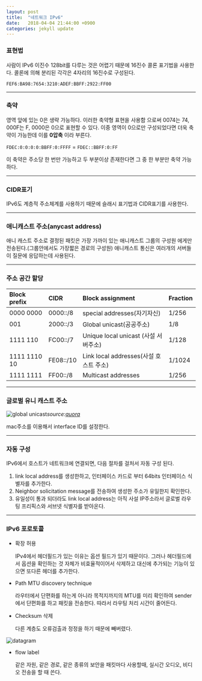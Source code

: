 ```yaml
---
layout: post
title:  "네트워크 IPv6"
date:   2018-04-04 21:44:00 +0900
categories: jekyll update
---
```


### 표현법

사람이 IPv6 이진수 128bit를 다루는 것은 어렵기 때문에 16진수 콜론 표기법을 사용한다. 콜론에 의해 분리된 각각은 4자리의 16진수로 구성된다.

`FEF6:BA98:7654:3210:ADEF:BBFF:2922:FF00`

---

### 축약

영역 앞에 있는 0은 생략 가능하다. 이러한 축약형 표현을 사용함 으로써 0074는 74, 000F는 F, 0000은 0으로 표현할 수 있다. 이중 영역이 0으로만 구성되었다면 더욱 축약이 가능한데 이를 **0압축** 이라 부른다.

`FDEC:0:0:0:0:BBFF:0:FFFF` = `FDEC::BBFF:0:FF`

이 축약은 주소당 한 번만 가능하고 두 부분이상 존재한다면 그 중 한 부분만 축약 가능하다.

---

### CIDR표기

IPv6도 계층적 주소체계를 사용하기 때문에 슬래시 표기법과 CIDR표기를 사용한다.

---

### 애니캐스트 주소(anycast address)

애니 캐스트 주소로 결정된 패킷은 가장 가까이 있는 애니캐스트 그룹의 구성원 에게만 전송된다.(그룹안에서도 가장짧은 경로의 구성원) 애니캐스트 통신은 여러개의 서버들이 질문에 응답하는데 사용된다.

---

### 주소 공간 할당

|Block prefix| CIDR | Block assignment | Fraction|
|:-----------|:-----|:-----------------|:--------|
|0000 0000|0000::/8|special addresses(자기자신)|1/256|
|001|2000::/3|Global unicast(공공주소)|1/8|
|1111 110|FC00::/7|Unique local unicast (사설 서버주소)|1/128|
|1111 1110 10|FE08::/10|Link local addresses(사설 호스트 주소)|1/1024|
|1111 1111|FF00::/8|Multicast addresses|1/256|

---
### 글로벌 유니 캐스트 주소

![global unicast](https://qph.fs.quoracdn.net/main-qimg-2bd26557c421c118a9604ab979650e09)_source:[quora](https://www.quora.com/What-is-the-range-of-global-unicast-address-in-ipv6)_

mac주소를 이용해서 interface ID를 설정한다.

---
### 자동 구성

IPv6에서 호스트가 네트워크에 연결되면, 다음 절차를 걸처서 자동 구성 된다.

1. link local address를 생성한하고, 인터페이스 카드로 부터 64bits 인터페이스 식별자를 추가한다.
2. Neighbor solicitation message를 전송하여 생성한 주소가 유일한지 확인한다.
3. 유일성이 통과 되더라도  link local address는 아직 사설 IP주소라서 글로벌 라우팅 프리픽스와 서브넷 식별자를 받아온다.

---
### IPv6 포로토콜

* 확장 허용

  IPv4에서 헤더필드가 있는 이유는 옵션 필드가 있기 때문이다. 그러나 헤더필드에서 옵션을 확인하는 것 자체가 비효율적이어서 삭제하고 대신에 추가되는 기능이 있으면 또다른 헤더를 추가한다.

* Path MTU discovery technique

  라우터에서 단편화를 하는게 아니라 목적지까지의 MTU를 미리 확인하여 sender에서 단편화를 하고 패킷을 전송한다. 따라서 라우팅 처리 시간이 줄어든다.

* Checksum 삭제

  다른 계층도 오류검출과 정정을 하기 때문에 빼버렸다.

![datagram](http://cfs5.tistory.com/upload_control/download.blog?fhandle=YmxvZzE1NDc3OEBmczUudGlzdG9yeS5jb206L2F0dGFjaC8wLzA5MDAwMDAwMDAwNy5qcGc%3D)

* flow label

  같은 자원, 같은 경로, 같은 종류의 보안을 패킷마다 사용할때, 실시간 오디오, 비디오 전송을 할 때 쓴다.
